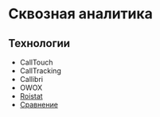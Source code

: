 # Сквозная аналитика

## Технологии

- CallTouch
- CallTracking
- Callibri
- OWOX
- [Roistat](../technology/leads/roistat.md)
- [Сравнение](https://habr.com/ru/companies/click/articles/671470/)